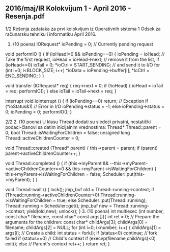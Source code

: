 2016/maj/IR Kolokvijum 1 - April 2016 - Resenja.pdf
--------------------------------------------------------------------------------


1/2 
Rešenja zadataka za 
prvi kolokvijum iz Operativnih sistema 1 
Odsek za računarsku tehniku i informatiku 
April 2016. 
1. (10 poena) 
IORequest* ioPending = 0; // Currently pending request 
 
void performIO () { 
  if (ioHead!=0 && ioPending==0) { 
    ioPending = ioHead; // Take the first request, 
    ioHead = ioHead->next; // remove it from the list, 
    if (ioHead==0) ioTail = 0; 
    *ioCtrl = START_SENDING; // and send it to I/O 
    for (int i=0; i<BLOCK_SIZE; i++) 
      *ioData = ioPending->buffer[i]; 
    *ioCtrl = END_SENDING; 
  } 
} 
 
void transfer (IORequest* req) { 
  req->next = 0; 
  if (!ioHead) { 
    ioHead = ioTail = req; 
    performIO(); 
  } else 
    ioTail = ioTail->next = req; 
} 
 
interrupt void ioInterrupt () { 
  if (ioPending==0) return; // Exception 
  if (*ioStatus&1) // Error in I/O 
    ioPending->status = -1; 
  else 
    ioPending->status = 0; 
  ioPending = 0; 
  performIO(); 
} 

2/2 
2. (10 poena) 
U  klasu 
Thread  dodati  su  sledeći  privatni,  nestatički  podaci-članovi  sa  datim  inicijalnim 
vrednostima: 
Thread* Thread::parent = 0; 
bool Thread::isWaitingForChildren = false; 
unsigned long Thread::activeChildrenCounter = 0; 
 
void Thread::created (Thread* parent) { 
  this->parent = parent; 
  if (parent) parent->activeChildrenCounter++; 
} 
 
void Thread::completed () { 
  if (this->myParent && --this->myParent->activeChildrenCounter==0 && 
      this->myParent->isWaitingForChildren) { 
    this->myParent->isWaitingForChildren = false; 
    Scheduler::put(this->myParent); 
  } 
} 
 
void Thread::wait () { 
  lock(); 
  jmp_buf old = Thread::running->context; 
  if (Thread::running->activeChildrenCounter>0) 
    Thread::running->isWaitingForChildren = true; 
  else 
    Scheduler::put(Thread::running); 
  Thread::running = Scheduler::get(); 
  jmp_buf new = Thread::running->context; 
  yield(old,new); 
  unlock(); 
} 
3. (10 poena) 
int multiexec (int number, const char* filename, const char* const args[]){ 
  int ret = 0; 
  // Prepare the arguments for the children: 
  const char* childArgs[3]; 
  childArgs[0] = filename; 
  childArgs[2] = NULL; 
  for (int i=0; i<number; i++) { 
    childArgs[1] = args[i]; 
    // Create a child: 
    int status = fork(); 
    if (status<0) continue; // fork failed 
    if (status==0) // Child's context 
      if (execvp(filename,childArgs)<0) exit(); 
    else  // Parent's context 
      ret++; 
  } 
  return ret; 
} 